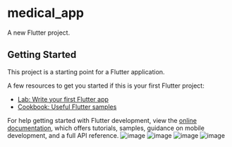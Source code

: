 # medical_app

A new Flutter project.

## Getting Started

This project is a starting point for a Flutter application.

A few resources to get you started if this is your first Flutter project:

- [Lab: Write your first Flutter app](https://docs.flutter.dev/get-started/codelab)
- [Cookbook: Useful Flutter samples](https://docs.flutter.dev/cookbook)

For help getting started with Flutter development, view the
[online documentation](https://docs.flutter.dev/), which offers tutorials,
samples, guidance on mobile development, and a full API reference.
![image](https://user-images.githubusercontent.com/108070216/226344894-e0f4d0e6-11eb-4c92-87bc-ad57cdd968db.png)  ![image](https://user-images.githubusercontent.com/108070216/226344813-e0f08be4-b8ce-4872-9e94-7230b6cdb2c4.png)  ![image](https://user-images.githubusercontent.com/108070216/226344525-45920b79-af28-488b-aabe-fd4853fbbdb3.png)  ![image](https://user-images.githubusercontent.com/108070216/226342709-919c1fb0-d7bb-4612-81f7-70c8c0866a8a.png)

